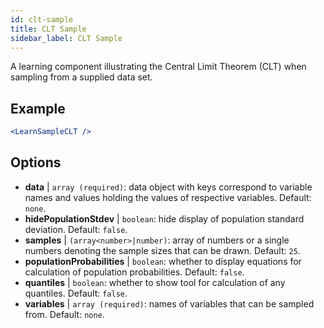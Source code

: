 ```yaml
---
id: clt-sample
title: CLT Sample
sidebar_label: CLT Sample
---
```


A learning component illustrating the Central Limit Theorem (CLT) when sampling from a supplied data set.

## Example

```jsx live
<LearnSampleCLT />
```

## Options

* __data__ | `array (required)`: data object with keys correspond to variable names and values holding the values of respective variables. Default: `none`.
* __hidePopulationStdev__ | `boolean`: hide display of population standard deviation. Default: `false`.
* __samples__ | `(array<number>|number)`: array of numbers or a single numbers denoting the sample sizes that can be drawn. Default: `25`.
* __populationProbabilities__ | `boolean`: whether to display equations for calculation of population probabilities. Default: `false`.
* __quantiles__ | `boolean`: whether to show tool for calculation of any quantiles. Default: `false`.
* __variables__ | `array (required)`: names of variables that can be sampled from. Default: `none`.
